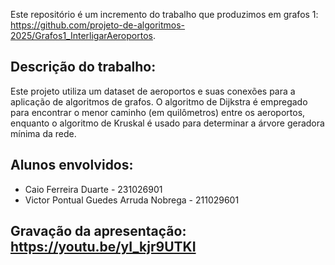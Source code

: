 Este repositório é um incremento do trabalho que produzimos em grafos 1: https://github.com/projeto-de-algoritmos-2025/Grafos1_InterligarAeroportos.

## Descrição do trabalho:
Este projeto utiliza um dataset de aeroportos e suas conexões para a aplicação de algoritmos de grafos. O algoritmo de Dijkstra é empregado para encontrar o menor caminho (em quilômetros) entre os aeroportos, enquanto o algoritmo de Kruskal é usado para determinar a árvore geradora mínima da rede.

## Alunos envolvidos:
- Caio Ferreira Duarte - 231026901
- Victor Pontual Guedes Arruda Nobrega - 211029601

## Gravação da apresentação: https://youtu.be/yI_kjr9UTKI
